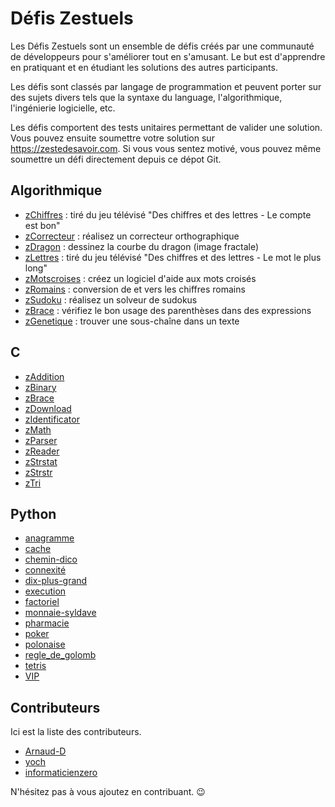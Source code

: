 
Défis Zestuels
==============

Les Défis Zestuels sont un ensemble de défis créés par une communauté de développeurs pour s'améliorer tout en s'amusant.
Le but est d'apprendre en pratiquant et en étudiant les solutions des autres participants.

Les défis sont classés par langage de programmation et peuvent porter sur des sujets divers tels que la syntaxe du language, l'algorithmique, l'ingénierie logicielle, etc.

Les défis comportent des tests unitaires permettant de valider une solution. Vous pouvez ensuite soumettre votre solution sur <https://zestedesavoir.com>. Si vous vous sentez motivé, vous pouvez même soumettre un défi directement depuis ce dépot Git.

## Algorithmique

- [zChiffres](algo/zChiffres/zChiffres.md) : tiré du jeu télévisé "Des chiffres et des lettres - Le compte est bon"
- [zCorrecteur](algo/zCorrecteur/zCorrecteur.md) : réalisez un correcteur orthographique
- [zDragon](algo/zDragon/zDragon.md) : dessinez la courbe du dragon (image fractale)
- [zLettres](algo/zLettres/zLettres.md) : tiré du jeu télévisé "Des chiffres et des lettres - Le mot le plus long"
- [zMotscroises](algo/zMotscroises/zMotscroises.md) : créez un logiciel d'aide aux mots croisés
- [zRomains](algo/zRomains/zRomains.md) : conversion de et vers les chiffres romains
- [zSudoku](algo/zSudoku/zSudoku.md) : réalisez un solveur de sudokus
- [zBrace](algo/zBrace/zBrace.md) : vérifiez le bon usage des parenthèses dans des expressions
- [zGenetique](algo/zGenetique/zGenetique.md) : trouver une sous-chaîne dans un texte

## C

- [zAddition](c/zAddition/zAddition.md)
- [zBinary](c/zBinary/zBinary.md)
- [zBrace](c/zBrace/zBrace.md)
- [zDownload](c/zDownload/zDownload.md)
- [zIdentificator](c/zIdentificator/zIdentificator.md)
- [zMath](c/zMath/zMath.md)
- [zParser](c/zParser/zParser.md)
- [zReader](c/zReader/zReader.md)
- [zStrstat](c/zStrstat/zStrstat.md)
- [zStrstr](c/zStrstr/zStrstr.md)
- [zTri](c/zTri/zTri.md)

## Python

- [anagramme](python/anagramme/anagramme.md)
- [cache](python/cache/cache.md)
- [chemin-dico](python/chemin-dico/chemin-dico.md)
- [connexité](python/connexité/connexité.md)
- [dix-plus-grand](python/dix-plus-grand/dix-plus-grand.md)
- [execution](python/execution/execution.md)
- [factoriel](python/factoriel/factoriel.md)
- [monnaie-syldave](python/monnaie-syldave/monnaie-syldave.md)
- [pharmacie](python/pharmacie/pharmacie.md)
- [poker](python/poker/poker.md)
- [polonaise](python/polonaise/polonaise.md)
- [regle_de_golomb](python/regle_de_golomb/regle_de_golomb.md)
- [tetris](python/tetris/tetris.md)
- [VIP](python/VIP/VIP.md)


Contributeurs
--------

Ici est la liste des contributeurs.

 - [Arnaud-D](https://github.com/Arnaud-D)
 - [yoch](https://github.com/yoch)
 - [informaticienzero](https://github.com/informaticienzero)

N'hésitez pas à vous ajoutez en contribuant. 😉
